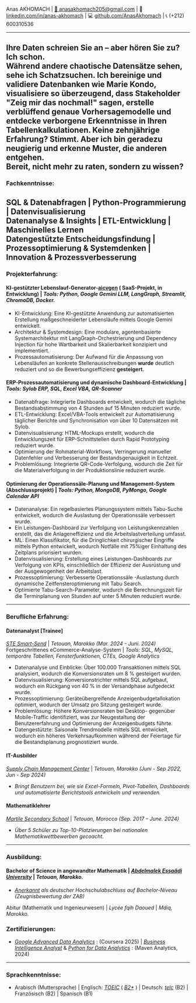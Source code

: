 Anas AKHOMACH | [📧 anasakhomach205@gmail.com](mailto:anasakhomach205@gmail.com) | 🔗 [linkedin.com/in/anas-akhomach](http://linkedin.com/in/anas-akhomach) | 💻  [github.com/AnasAkhomach](http://github.com/AnasAkhomach) | 📞 (+212) 600310536 

---

Ihre Daten schreien Sie an – aber hören Sie zu? Ich schon.   
Während andere chaotische Datensätze sehen, sehe ich Schatzsuchen. Ich bereinige und validiere Datenbanken wie Marie Kondo, visualisiere so überzeugend, dass Stakeholder "Zeig mir das nochmal\!" sagen, erstelle verblüffend genaue Vorhersagemodelle und entdecke verborgene Erkenntnisse in Ihren Tabellenkalkulationen. Keine zehnjährige Erfahrung? Stimmt. Aber ich bin geradezu neugierig und erkenne Muster, die anderen entgehen.   
Bereit, nicht mehr zu raten, sondern zu wissen?  
---

### **Fachkenntnisse**:

SQL & Datenabfragen		              |  Python-Programmierung		          |  Datenvisualisierung  
Datenanalyse & Insights		              |  ETL-Entwicklung			          |  Maschinelles Lernen  
Datengestützte Entscheidungsfindung	              |  Prozessoptimierung & Systemdenken	          |  Innovation & Prozessverbesserung  
---

### Projekterfahrung:

#### KI-gestützter Lebenslauf-Generator-[aicvgen](https://github.com/AnasAkhomach/aicvgen/tree/gemini-cli-integration) ( SaaS-Projekt, in Entwicklung) |  *Tools: Python, Google Gemini LLM, LangGraph, Streamlit, ChromaDB, Docker.*

* KI-Entwicklung: Eine KI-gestützte Anwendung zur automatisierten Erstellung maßgeschneiderter Lebensläufe mittels Google Gemini entwickelt.  
* Architektur & Systemdesign: Eine modulare, agentenbasierte Systemarchitektur mit LangGraph-Orchestrierung und Dependency Injection für hohe Wartbarkeit und Skalierbarkeit konzipiert und implementiert.  
* Prozessautomatisierung: Der Aufwand für die Anpassung von Lebensläufen an konkrete Stellenausschreibungen **wurde** deutlich reduziert und so die Bewerbungseffizienz **gesteigert.**

#### ERP-Prozessautomatisierung und dynamische Dashboard-Entwicklung |  *Tools:  Sylob ERP, SQL, Excel VBA, QR-Scanner*

* Datenabfrage: Integrierte Dashboards entwickelt, wodurch die tägliche Bestandsabstimmung von 4 Stunden auf 15 Minuten reduziert wurde.  
* ETL-Entwicklung: Excel/VBA-Tools entwickelt zur Automatisierung täglicher Berichte und Synchronisation von über 10 Datensätzen mit Sylob.  
* Datenvisualisierung: HTML-Mockups erstellt, wodurch die Entwicklungszeit für ERP-Schnittstellen durch Rapid Prototyping reduziert wurde.  
* Optimierung der Rohmaterial-Workflows, Verringerung manueller Datenfehler und Verbesserung der Bestandsgenauigkeit in Echtzeit.  
* Problemlösung: Integrierte QR-Code-Verfolgung, wodurch die Zeit für die Materialverfolgung in der Produktionslinie reduziert wurde.

#### Optimierung der Operationssäle-Planung und Management-System (Abschlussprojekt) |  *Tools: Python, MongoDB, PyMongo, Google Calendar API*

* Datenanalyse: Ein regelbasiertes Planungssystem mittels Tabu-Suche entwickelt, wodurch die Auslastung der Operationssäle verbessert wurde.  
* Ein Leistungen-Dashboard zur Verfolgung von Leistungskennzahlen erstellt, das die Anlageneffizienz und die Arbeitslastverteilung umfasst.  
* ML: Einen Klassifikator, für die Dringlichkeit chirurgischer Eingriffe mittels Python entwickelt, wodurch Notfälle mit 75%iger Einhaltung des Zeitplans priorisiert wurden.  
* Datenvisualisierung: Erstellung eines Leistungen-Dashboards zur Verfolgung von KPIs, einschließlich der Effizienz der Ausrüstung und der Ausgewogenheit der Arbeitslast.  
* Prozessoptimierung: Verbesserte Operationssäle \-Auslastung durch dynamische Zeitfensteroptimierung mit Tabu Search.  
* Optimierte Tabu-Search-Parameter, wodurch die Berechnungszeit für die Terminplanung von Stunden auf unter 5 Minuten reduziert wurde.

---

### Berufliche Erfahrung:

#### Datenanalyst \[Trainee\]

[*STE Smart-Send*](https://annoncelegale.flasheconomie.com/smart-send/)  | *Tetouan, Marokko (Mar. 2024 \- Juni. 2024\)*  
Fortgeschrittenes eCommerce-Analyse-System |  *Tools: SQL, MySQL, temporäre Tabellen, Fensterfunktionen, CTEs, Google Analytics*

* Datenanalyse und Einblicke: Über 100.000 Transaktionen mittels SQL analysiert, wodurch die Konversionsraten um 8 % gesteigert wurden.  
* Datenvisualisierung: Konversionstrichter mittels SQL aufgebaut, wodurch ein Rückgang von 40 % in der Versandphase aufgedeckt wurde.  
* Prozessoptimierung: Geräteübergreifende Anzeigenbudgetallokation optimiert, wodurch der Umsatz pro Sitzung gesteigert wurde.  
* Problemlösung: Höhere Konversionsraten bei Desktop- gegenüber Mobile-Traffic identifiziert, was zur Neugestaltung der Benutzererfahrung und Optimierung der Anzeigenbudgets führte.  
* Datengestützte: Saisonale Trendmodelle mittels SQL entwickelt, wodurch ein höheres Verkehrsaufkommen während der Feiertage für die Bestandsplanung prognostiziert wurde.

#### IT-Ausbilder

[*Supply Chain Management Center*](https://www.scmc.ma/)  | *Tetouan, Marokko (Juni \- Sep 2022, Jun \- Sep 2024\)*

* *Bringt Benutzern bei, wie sie Excel-Formeln, Pivot-Tabellen, Dashboards und automatisierte Berichtstools entwickeln und verwenden.*

#### **Mathematiklehrer**

[*Martile Secondary School*](https://www.facebook.com/ETChamsMartil/?locale=fr_FR)  | *Tetouan, Morocco (Sep. 2017 – June. 2024\)* 

* *Über 5 Schüler zu Top-10-Platzierungen bei nationalen Mathematikwettbewerben gecoacht.*

---

### Ausbildung:

#### Bachelor of Science in angewandter Mathematik  |  [*Abdelmalek Essaâdi University*](https://www.uae.ac.ma/)  |  *Tetouan, Marokko.*

* [*Anerkannt*](https://drive.google.com/file/d/1IAqe9mDrTQEqXh-SZxq0KXVCE-oQDfuA/view?usp=sharing) *als deutscher Hochschulabschluss auf Bachelor-Niveau (Zeugnisbewertung der ZAB)*

Abitur (Mathematik und Ingenieurwesen)  |  *Lycée fqih Daoued* | *Mdiq, Marokko.*

### Zertifizierungen:

* [*Google Advanced Data Analytics*](https://www.coursera.org/account/accomplishments/professional-cert/certificate/JSDL3WKPBDOI) : (Coursera 2025\) 	          |   [*Business Intelligence Analyst*](https://api.accredible.com/v1/frontend/credential_website_embed_image/certificate/121042242)   &  [*Python for Data Analytics*](https://api.accredible.com/v1/frontend/credential_website_embed_image/certificate/121188864)  : (Maven Analytics, 2024\)

---

### **Sprachkenntnisse**:

* Arabisch (Muttersprache)  	|  Englisch:  [*TOEIC*](https://www.ets.org/toeic/about.html) ( [*B2\**](https://drive.google.com/file/d/1CNV3dUMpyp6LKNVX0WVu-WdXYydtEzW-/view?usp=sharing) ) 	 |  Deutsch:  [*telc*](https://drive.google.com/file/d/17mMpFnVtimdROAH0vTbdqi_VHN_4HYo5/view?usp=sharing) (B2) 	 |  Französisch (B2) 	 	|  Spanisch (B1)